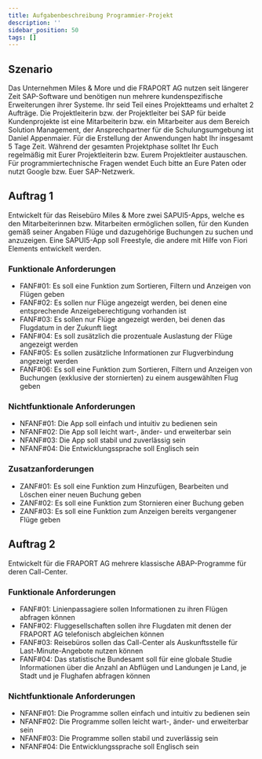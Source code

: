 ```yaml
---
title: Aufgabenbeschreibung Programmier-Projekt
description: ''
sidebar_position: 50
tags: []
---
```


## Szenario
Das Unternehmen Miles & More und die FRAPORT AG nutzen seit längerer Zeit SAP-Software und benötigen nun mehrere kundenspezifische Erweiterungen ihrer Systeme. Ihr seid Teil eines Projektteams und erhaltet 2 Aufträge. Die Projektleiterin bzw. der Projektleiter bei SAP für beide Kundenprojekte ist eine Mitarbeiterin bzw. ein Mitarbeiter aus dem Bereich Solution Management, der Ansprechpartner für die Schulungsumgebung ist Daniel Appenmaier. Für die Erstellung der Anwendungen habt Ihr insgesamt 5 Tage Zeit. Während der gesamten Projektphase solltet Ihr Euch regelmäßig mit Eurer Projektleiterin bzw. Eurem Projektleiter austauschen. Für programmiertechnische Fragen wendet Euch bitte an Eure Paten oder nutzt Google bzw. Euer SAP-Netzwerk.

## Auftrag 1
Entwickelt für das Reisebüro Miles & More zwei SAPUI5-Apps, welche es den Mitarbeiterinnen bzw. Mitarbeiten ermöglichen sollen, für den Kunden gemäß seiner Angaben Flüge und dazugehörige Buchungen zu suchen und anzuzeigen. Eine SAPUI5-App soll Freestyle, die andere mit Hilfe von Fiori Elements entwickelt werden.

### Funktionale Anforderungen
- FANF#01: Es soll eine Funktion zum Sortieren, Filtern und Anzeigen von Flügen geben
- FANF#02: Es sollen nur Flüge angezeigt werden, bei denen eine entsprechende Anzeigeberechtigung vorhanden ist
- FANF#03: Es sollen nur Flüge angezeigt werden, bei denen das Flugdatum in der Zukunft liegt
- FANF#04: Es soll zusätzlich die prozentuale Auslastung der Flüge angezeigt werden
- FANF#05: Es sollen zusätzliche Informationen zur Flugverbindung angezeigt werden
- FANF#06: Es soll eine Funktion zum Sortieren, Filtern und Anzeigen von Buchungen (exklusive der stornierten) zu einem ausgewählten Flug geben

### Nichtfunktionale Anforderungen
- NFANF#01: Die App soll einfach und intuitiv zu bedienen sein
- NFANF#02: Die App soll leicht wart-, änder- und erweiterbar sein
- NFANF#03: Die App soll stabil und zuverlässig sein
- NFANF#04: Die Entwicklungssprache soll Englisch sein

### Zusatzanforderungen
- ZANF#01: Es soll eine Funktion zum Hinzufügen, Bearbeiten und Löschen einer neuen Buchung geben
- ZANF#02: Es soll eine Funktion zum Stornieren einer Buchung geben
- ZANF#03: Es soll eine Funktion zum Anzeigen bereits vergangener Flüge geben
 
## Auftrag 2
Entwickelt für die FRAPORT AG mehrere klassische ABAP-Programme für deren Call-Center. 

### Funktionale Anforderungen
- FANF#01: Linienpassagiere sollen Informationen zu ihren Flügen abfragen können
- FANF#02: Fluggesellschaften sollen ihre Flugdaten mit denen der FRAPORT AG telefonisch abgleichen können
- FANF#03: Reisebüros sollen das Call-Center als Auskunftsstelle für Last-Minute-Angebote nutzen können
- FANF#04: Das statistische Bundesamt soll für eine globale Studie Informationen über die Anzahl an Abflügen und Landungen je Land, je Stadt und je Flughafen abfragen können

### Nichtfunktionale Anforderungen
- NFANF#01: Die Programme sollen einfach und intuitiv zu bedienen sein
- NFANF#02: Die Programme sollen leicht wart-, änder- und erweiterbar sein
- NFANF#03: Die Programme sollen stabil und zuverlässig sein
- NFANF#04: Die Entwicklungssprache soll Englisch sein
